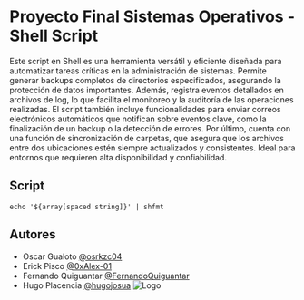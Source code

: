 # Proyecto Final Sistemas Operativos - Shell Script

Este script en Shell es una herramienta versátil y eficiente diseñada para automatizar tareas críticas en la administración de sistemas. Permite generar backups completos de directorios especificados, asegurando la protección de datos importantes. Además, registra eventos detallados en archivos de log, lo que facilita el monitoreo y la auditoría de las operaciones realizadas. El script también incluye funcionalidades para enviar correos electrónicos automáticos que notifican sobre eventos clave, como la finalización de un backup o la detección de errores. Por último, cuenta con una función de sincronización de carpetas, que asegura que los archivos entre dos ubicaciones estén siempre actualizados y consistentes. Ideal para entornos que requieren alta disponibilidad y confiabilidad.
## Script

```console
echo '${array[spaced string]}' | shfmt
```


## Autores

- Oscar Gualoto [@osrkzc04](https://www.github.com/osrkzc04)
- Erick Pisco [@0xAlex-01](https://www.github.com/0xAlex-01)
- Fernando Quiguantar [@FernandoQuiguantar](https://www.github.com/FernandoQuiguantar)
- Hugo Placencia [@hugojosua](https://www.github.com/hugojosua)
![Logo](https://puceapex.puce.edu.ec/pucetec/wp-content/uploads/2022/08/pucetec-logo.png)
